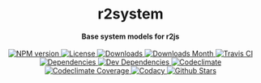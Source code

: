 <h1 align="center">r2system</h1>

<div align="center">
  <strong>Base system models for r2js</strong>
</div>

<br />

<div align="center">
  <!-- NPM version -->
  <a href="https://npmjs.org/package/r2system" target="_blank">
    <img src="https://img.shields.io/npm/v/r2system.svg" alt="NPM version" />
  </a>
  <!-- License -->
  <a href="https://npmjs.org/package/r2system" target="_blank">
    <img src="https://img.shields.io/npm/l/r2system.svg" alt="License" />
  </a>
  <!-- Downloads -->
  <a href="https://npmjs.org/package/r2system" target="_blank">
    <img src="https://img.shields.io/npm/dt/r2system.svg" alt="Downloads" />
  </a>
  <!-- Downloads Month -->
  <a href="https://npmjs.org/package/r2system" target="_blank">
    <img src="https://img.shields.io/npm/dm/r2system.svg" alt="Downloads Month" />
  </a>
  <!-- Travis CI -->
  <a href="https://travis-ci.org/r2js/r2system" target="_blank">
    <img src="https://img.shields.io/travis/r2js/r2system.svg" alt="Travis CI" />
  </a>
  <!-- Dependencies -->
  <a href="https://david-dm.org/r2js/r2system" target="_blank">
    <img src="https://img.shields.io/david/r2js/r2system.svg" alt="Dependencies" />
  </a>
  <!-- Dev Dependencies -->
  <a href="https://david-dm.org/r2js/r2system?type=dev" target="_blank">
    <img src="https://img.shields.io/david/dev/r2js/r2system.svg" alt="Dev Dependencies" />
  </a>
  <!-- Codeclimate -->
  <a href="https://codeclimate.com/github/r2js/r2system" target="_blank">
    <img src="https://img.shields.io/codeclimate/github/r2js/r2system.svg" alt="Codeclimate" />
  </a>
  <!-- Codeclimate Coverage -->
  <a href="https://codeclimate.com/github/r2js/r2system" target="_blank">
    <img src="https://img.shields.io/codeclimate/coverage/github/r2js/r2system.svg" alt="Codeclimate Coverage" />
  </a>
  <!-- Codacy -->
  <a href="https://codacy.com" target="_blank">
    <img src="https://img.shields.io/codacy/grade/2fb875a64a3f4799b4d2bd2d6a7be7ce.svg" alt="Codacy" />
  </a>
  <!-- Github Stars -->
  <a href="https://github.com/r2js/r2system" target="_blank">
    <img src="https://img.shields.io/github/stars/r2js/r2system.svg?label=%E2%98%85" alt="Github Stars" />
  </a>
</div>

<br />
